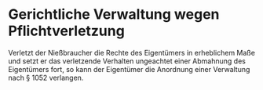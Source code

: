 # Gerichtliche Verwaltung wegen Pflichtverletzung

Verletzt der Nießbraucher die Rechte des Eigentümers in erheblichem Maße und setzt er das verletzende Verhalten ungeachtet einer Abmahnung des Eigentümers fort, so kann der Eigentümer die Anordnung einer Verwaltung nach § 1052 verlangen.